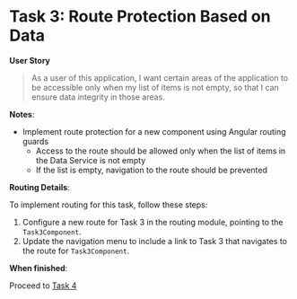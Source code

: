 # Task 3: Route Protection Based on Data

**User Story**

> As a user of this application,
> I want certain areas of the application to be accessible only when my list of items is not empty,
> so that I can ensure data integrity in those areas.

**Notes**:

- Implement route protection for a new component using Angular routing guards
  - Access to the route should be allowed only when the list of items in the Data Service is not empty
  - If the list is empty, navigation to the route should be prevented

**Routing Details**:

To implement routing for this task, follow these steps:

1. Configure a new route for Task 3 in the routing module, pointing to the `Task3Component`.
2. Update the navigation menu to include a link to Task 3 that navigates to the route for `Task3Component`.

**When finished**:

Proceed to [Task 4](../task4/README.md)
